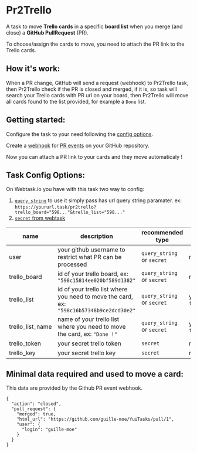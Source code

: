 # Pr2Trello

A task to move **Trello cards** in a specific **board list** when you merge (and close) a **GitHub PullRequest** (PR).

To choose/assign the cards to move, you need to attach the PR link to the Trello cards.

## How it's work:

When a PR change, GitHub will send a request (webhook) to Pr2Trello task, then Pr2Trello check if the PR is closed and merged, if it is, so task will search your Trello cards with PR url on your board, then Pr2Trello will move all cards found to the list provided, for example a `Done` list.

## Getting started:

Configure the task to your need following the [config options](#task-config-options).

Create a [webhook](https://developer.github.com/webhooks/) for [PR events](https://developer.github.com/v3/activity/events/types/#pullrequestevent) on your GitHub repository.

Now you can attach a PR link to your cards and they move automaticaly !

## Task Config Options:

On Webtask.io you have with this task two way to config:
  1. [`query_string`](https://webtask.io/docs/parameters) to use it simply pass has url query string paramater. ex: `https://yoururl.task/pr2trello?trello_board="598..."&trello_list="598..."`
  2. [`secret` from webtask](https://webtask.io/docs/editor/secrets)

| name | description | recommended type | optional |
| ---- | ----------- | ---------------- | -------- |
| user | your github username to restrict what PR can be processed | `query_string` or `secret` | no |
| trello_board | id of your trello board, ex: `"598c15814ee020bf589d1382"` | `query_string` or `secret` | no |
| trello_list | id of your trello list where you need to move the card, ex: `"598c16b57348b9ce2dcd30e2"`| `query_string` or `secret` | yes if you use `trello_list_name` |
| trello_list_name | name of your trello list where you need to move the card, ex: `"Done !"`| `query_string` or `secret` | yes if you use `trello_list` |
| trello_token | your secret trello token | `secret` | no |
| trello_key | your secret trello key | `secret` | no |
 

## Minimal data required and used to move a card:

This data are provided by the Github PR event webhook.

```
{
  "action": "closed",
  "pull_request": {
    "merged": true,
    "html_url": "https://github.com/guille-moe/YuiTasks/pull/1",
    "user": {
      "login": "guille-moe"
    }
  }
}
```
